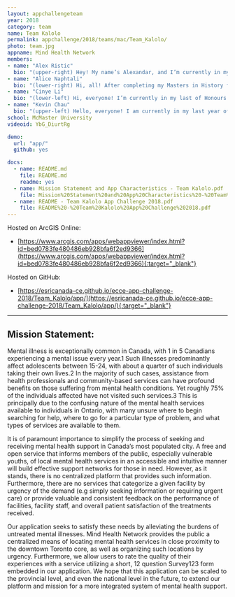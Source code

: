 ```yaml
---
layout: appchallengeteam
year: 2018
category: team
name: Team Kalolo
permalink: appchallenge/2018/teams/mac/Team_Kalolo/
photo: team.jpg
appname: Mind Health Network
members:
- name: "Alex Ristic"
  bio: "(upper-right) Hey! My name’s Alexandar, and I’m currently in my fourth and final year of Life Sciences at McMaster University with a minor in GIS. I am deeply fascinated by the realm of web GIS and am always looking for new opportunities to expand my skill set and broaden my horizons."
- name: "Alice Naphtali"
  bio: "(lower-right) Hi, all! After completing my Masters in History from McMaster University, I wanted to challenge myself by learning a new discipline completely out of my comfort zone, and I soon became invested in McMaster’s GIS Department. I’m looking forward to all the planning and experimenting we’ll undertake during the App Challenge!"
- name: "Cinye Li"
  bio: "(lower-left) Hi, everyone! I’m currently in my last of Honours Earth and Environmental Science with a minor in GIS. I am interested in incorporating GIS with environmental topics such as hydrology and using GIS to solve for problems that arise. I look forward to the challenges and obstacles that comes along with the exploration of GIS."
- name: "Kevin Chau"
  bio: "(upper-left) Hello, everyone! I am currently in my last year of Honours Biology and Environmental Science with minor in GIS. I am greatly interested in integrating applied ecology, with the environment through GIS. I look forward to the possible explorations in GIS technology."
school: McMaster University
videoid: YbG_DiurtRg

demo:
  url: "app/"
  github: yes

docs:
  - name: README.md
    file: README.md
    readme: yes
  - name: Mission Statement and App Characteristics - Team Kalolo.pdf
    file: Mission%20Statement%20and%20App%20Characteristics%20-%20Team%20Kalolo.pdf
  - name: README - Team Kalolo App Challenge 2018.pdf
    file: README%20-%20Team%20Kalolo%20App%20Challenge%202018.pdf
---
```


Hosted on ArcGIS Online:

- [https://www.arcgis.com/apps/webappviewer/index.html?id=bed0783fe480486eb928bfa6f2ed9366](https://www.arcgis.com/apps/webappviewer/index.html?id=bed0783fe480486eb928bfa6f2ed9366){:target="_blank"}

Hosted on GitHub:

- [https://esricanada-ce.github.io/ecce-app-challenge-2018/Team_Kalolo/app/](https://esricanada-ce.github.io/ecce-app-challenge-2018/Team_Kalolo/app/){:target="_blank"}

---

## Mission Statement:

Mental illness is exceptionally common in Canada, with 1 in 5 Canadians experiencing a mental issue every year.1 Such illnesses predominantly affect adolescents between 15-24, with about a quarter of such individuals taking their own lives.2 In the majority of such cases, assistance from health professionals and community-based services can have profound benefits on those suffering from mental health conditions. Yet roughly 75% of the individuals affected have not visited such services.3 This is principally due to the confusing nature of the mental health services available to individuals in Ontario, with many unsure where to begin searching for help, where to go for a particular type of problem, and what types of services are available to them.

It is of paramount importance to simplify the process of seeking and receiving mental health support in Canada’s most populated city. A free and open service that informs members of the public, especially vulnerable youths, of local mental health services in an accessible and intuitive manner will build effective support networks for those in need. However, as it stands, there is no centralized platform that provides such information. Furthermore, there are no services that categorize a given facility by urgency of the demand (e.g simply seeking information or requiring urgent care) or provide valuable and consistent feedback on the performance of facilities, facility staff, and overall patient satisfaction of the treatments received.

Our application seeks to satisfy these needs by alleviating the burdens of untreated mental illnesses. Mind Health Network provides the public a centralized means of locating mental health services in close proximity to the downtown Toronto core, as well as organizing such locations by urgency. Furthermore, we allow users to  rate the quality of their experiences with a service utilizing a short, 12 question Survey123 form embedded in our application. We hope that this application can be scaled to the provincial level, and even the national level in the future, to extend our platform and mission for a more integrated system of mental health support.
